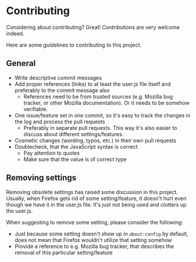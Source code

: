 Contributing
============

Considering about contributing? Great! Contributions are very welcome indeed.

Here are some guidelines to contributing to this project.

General
-------

* Write descriptive commit messages
* Add proper references (links) to at least the user.js file itself and preferably to the commit message also
  * References need to be from trusted sources (e.g. Mozilla bug tracker, or other Mozilla documentation). Or it needs to be somehow verifiable.
* One issue/feature set in one commit, so it's easy to track the changes in the log and process the pull requests
  * Preferably in separate pull requests. This way it's also easier to discuss about different settings/features.
* Cosmetic changes (wording, typos, etc.) in their own pull requests
* Doublecheck, that the JavaScript syntax is correct
  * Pay attention to quotes
  * Make sure that the value is of correct type

Removing settings
-----------------

Removing obsolete settings has raised some discussion in this project. Usually, when Firefox gets rid of some setting/feature, it doesn't hurt even though we have it in the user.js file. It's just not being used and clutters up the user.js.

When suggesting to remove some setting, please consider the following:

* Just because some setting doesn't show up in ```about:config``` by default, does not mean that Firefox wouldn't utilize that setting somehow
* Provide a reference to e.g. Mozilla bug tracker, that describes the removal of this particular setting/feature
